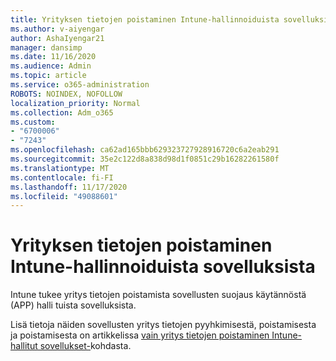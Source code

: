 ```yaml
---
title: Yrityksen tietojen poistaminen Intune-hallinnoiduista sovelluksista
ms.author: v-aiyengar
author: AshaIyengar21
manager: dansimp
ms.date: 11/16/2020
ms.audience: Admin
ms.topic: article
ms.service: o365-administration
ROBOTS: NOINDEX, NOFOLLOW
localization_priority: Normal
ms.collection: Adm_o365
ms.custom:
- "6700006"
- "7243"
ms.openlocfilehash: ca62ad165bbb629323727928916720c6a2eab291
ms.sourcegitcommit: 35e2c122d8a838d98d1f0851c29b16282261580f
ms.translationtype: MT
ms.contentlocale: fi-FI
ms.lasthandoff: 11/17/2020
ms.locfileid: "49088601"
---
```

# <a name="wipe-corporate-data-from-intune-managed-apps"></a>Yrityksen tietojen poistaminen Intune-hallinnoiduista sovelluksista

Intune tukee yritys tietojen poistamista sovellusten suojaus käytännöstä (APP) halli tuista sovelluksista. 

Lisä tietoja näiden sovellusten yritys tietojen pyyhkimisestä, poistamisesta ja poistamisesta on artikkelissa [vain yritys tietojen poistaminen Intune-hallitut sovellukset-](https://docs.microsoft.com/mem/intune/apps/apps-selective-wipe)kohdasta.
